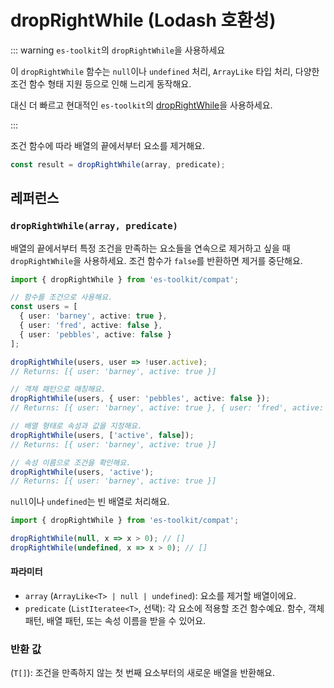 # dropRightWhile (Lodash 호환성)

::: warning `es-toolkit`의 `dropRightWhile`을 사용하세요

이 `dropRightWhile` 함수는 `null`이나 `undefined` 처리, `ArrayLike` 타입 처리, 다양한 조건 함수 형태 지원 등으로 인해 느리게 동작해요.

대신 더 빠르고 현대적인 `es-toolkit`의 [dropRightWhile](../../array/dropRightWhile.md)을 사용하세요.

:::

조건 함수에 따라 배열의 끝에서부터 요소를 제거해요.

```typescript
const result = dropRightWhile(array, predicate);
```

## 레퍼런스

### `dropRightWhile(array, predicate)`

배열의 끝에서부터 특정 조건을 만족하는 요소들을 연속으로 제거하고 싶을 때 `dropRightWhile`을 사용하세요. 조건 함수가 `false`를 반환하면 제거를 중단해요.

```typescript
import { dropRightWhile } from 'es-toolkit/compat';

// 함수를 조건으로 사용해요.
const users = [
  { user: 'barney', active: true },
  { user: 'fred', active: false },
  { user: 'pebbles', active: false }
];

dropRightWhile(users, user => !user.active);
// Returns: [{ user: 'barney', active: true }]

// 객체 패턴으로 매칭해요.
dropRightWhile(users, { user: 'pebbles', active: false });
// Returns: [{ user: 'barney', active: true }, { user: 'fred', active: false }]

// 배열 형태로 속성과 값을 지정해요.
dropRightWhile(users, ['active', false]);
// Returns: [{ user: 'barney', active: true }]

// 속성 이름으로 조건을 확인해요.
dropRightWhile(users, 'active');
// Returns: [{ user: 'barney', active: true }]
```

`null`이나 `undefined`는 빈 배열로 처리해요.

```typescript
import { dropRightWhile } from 'es-toolkit/compat';

dropRightWhile(null, x => x > 0); // []
dropRightWhile(undefined, x => x > 0); // []
```

#### 파라미터

- `array` (`ArrayLike<T> | null | undefined`): 요소를 제거할 배열이에요.
- `predicate` (`ListIteratee<T>`, 선택): 각 요소에 적용할 조건 함수예요. 함수, 객체 패턴, 배열 패턴, 또는 속성 이름을 받을 수 있어요.

### 반환 값

(`T[]`): 조건을 만족하지 않는 첫 번째 요소부터의 새로운 배열을 반환해요.
